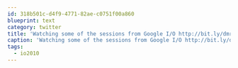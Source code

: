 ```yaml
---
id: 318b501c-d4f9-4771-82ae-c0751f00a860
blueprint: text
category: twitter
title: 'Watching some of the sessions from Google I/O http://bit.ly/dmrrh #io2010'
caption: 'Watching some of the sessions from Google I/O http://bit.ly/dmrrh <span class="hashtag hashtag_local">#<a href="http://tweettemp.darylchymko.ca/?tag=io2010">io2010</a>'
tags:
  - io2010
---
```

